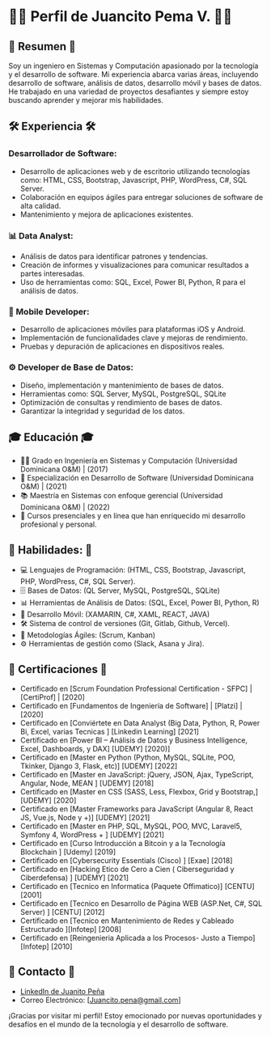 # 👨‍💻 Perfil de Juancito Pema V. 👨‍💻

## 🚀 Resumen 🚀

Soy un ingeniero en Sistemas y Computación apasionado por la tecnología y el desarrollo de software. Mi experiencia abarca varias áreas, incluyendo desarrollo de software, análisis de datos, desarrollo móvil y bases de datos. He trabajado en una variedad de proyectos desafiantes y siempre estoy buscando aprender y mejorar mis habilidades.

## 🛠️ Experiencia 🛠️

### Desarrollador de Software:

- Desarrollo de aplicaciones web y de escritorio utilizando tecnologías como: HTML, CSS, Bootstrap, Javascript, PHP, WordPress, C#, SQL Server.
- Colaboración en equipos ágiles para entregar soluciones de software de alta calidad.
- Mantenimiento y mejora de aplicaciones existentes.

### 📊 Data Analyst:

- Análisis de datos para identificar patrones y tendencias.
- Creación de informes y visualizaciones para comunicar resultados a partes interesadas.
- Uso de herramientas como: SQL, Excel, Power BI, Python, R para el análisis de datos.

### 📲 Mobile Developer:

- Desarrollo de aplicaciones móviles para plataformas iOS y Android.
- Implementación de funcionalidades clave y mejoras de rendimiento.
- Pruebas y depuración de aplicaciones en dispositivos reales.

### ⚙️ Developer de Base de Datos:

- Diseño, implementación y mantenimiento de bases de datos.
- Herramientas como: SQL Server, MySQL, PostgreSQL, SQLite
- Optimización de consultas y rendimiento de bases de datos.
- Garantizar la integridad y seguridad de los datos.

## 🎓 Educación 🎓

- 👨‍🎓 Grado en Ingeniería en Sistemas y Computación (Universidad Dominicana O&M) | (2017)
- 🚀 Especialización en Desarrollo de Software (Universidad Dominicana O&M) | (2021)
- 📚 Maestría en Sistemas con enfoque gerencial (Universidad Dominicana O&M) | (2022)
- 📖 Cursos presenciales y en línea que han enriquecido mi desarrollo profesional y personal.


## 💼 Habilidades: 💼

- 💻 Lenguajes de Programación: (HTML, CSS, Bootstrap, Javascript, PHP, WordPress, C#, SQL Server).
- 🗄️ Bases de Datos: (QL Server, MySQL, PostgreSQL, SQLite)
- 📊 Herramientas de Análisis de Datos: (SQL, Excel, Power BI, Python, R)
- 📱 Desarrollo Móvil: (XAMARIN, C#, XAML, REACT, JAVA)
- 🛠️ Sistema de control de versiones (Git, Gitlab, Github, Vercel).
- 🔄 Metodologías Ágiles: (Scrum, Kanban)
- ⚙️ Herramientas de gestión como (Slack, Asana y Jira).

## 📜 Certificaciones 📜

 - Certificado en [Scrum Foundation Professional Certification - SFPC] | [CertiProf] | [2020]
 - Certificado en [Fundamentos de Ingeniería de Software] | [Platzi] | [2020]
 - Certificado en [Conviértete en Data Analyst (Big Data, Python, R, Power Bi, Excel, varias Tecnicas ] [Linkedin Learning] [2021]
 - Certificado en [Power BI – Análisis de Datos y Business Intelligence, Excel, Dashboards, y DAX] [UDEMY] [2020)]
 - Certificado en [Master en Python (Python, MySQL, SQLite, POO, Tkinker, Django 3, Flask, etc)] [UDEMY] [2022]
 - Certificado en [Master en JavaScript: jQuery, JSON, Ajax, TypeScript, Angular, Node, MEAN ] [UDEMY] [2018]
 - Certificado en [Master en CSS (SASS, Less, Flexbox, Grid y Bootstrap,] [UDEMY] [2020]
 - Certificado en [Master Frameworks para JavaScript (Angular 8, React JS, Vue.js, Node y +)] [UDEMY] [2021]
 - Certificado en [Master en PHP, SQL, MySQL, POO, MVC, Laravel5, Symfony 4, WordPress + ] [UDEMY] [2021]
 - Certificado en [Curso Introducción a Bitcoin y a la Tecnología Blockchain ] [Udemy] [2019]
 - Certificado en [Cybersecurity Essentials (Cisco) ] [Exae] [2018]
 - Certificado en [Hacking Etico de Cero a Cien ( Ciberseguridad y Ciberdefensa) ] [UDEMY] [2021]
 - Certificado en [Tecnico en Informatica (Paquete Offimatico)] [CENTU] [2001]
 - Certificado en [Tecnico en Desarrollo de Página WEB (ASP.Net, C#, SQL Server) ] [CENTU] [2012]
 - Certificado en [Tecnico en Mantenimiento de Redes y Cableado Estructurado ][Infotep] [2008]
 - Certificado en [Reingenieria Aplicada a los Procesos- Justo a Tiempo] [Infotep] [2010]

## 📧 Contacto 📧

- [LinkedIn de Juanito Peña](https://www.linkedin.com/in/juancitope%C3%B1a/)
- Correo Electrónico: [Juancito.pena@gmail.com]


¡Gracias por visitar mi perfil! Estoy emocionado por nuevas oportunidades y desafíos en el mundo de la tecnología y el desarrollo de software.
